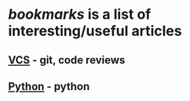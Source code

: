 # *bookmarks* is a list of interesting/useful articles

## [VCS](../main/vcs.md) - git, code reviews
## [Python](../main/python.md) - python
